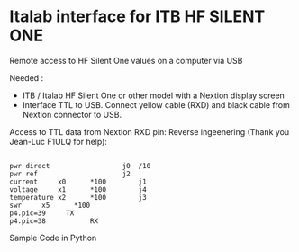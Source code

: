 # Italab interface for ITB HF SILENT ONE

Remote access to HF Silent One values on a computer via USB

Needed : 
- ITB / Italab HF Silent One or other model with a Nextion display screen
- Interface TTL to USB. Connect yellow cable (RXD) and black cable from Nextion connector to USB.

Access to TTL data from Nextion RXD pin:
Reverse ingeenering (Thank you Jean-Luc F1ULQ for help):

<code>
pwr direct					j0 	/10	
pwr ref						j2
current		x0		*100		j1
voltage		x1		*100		j4
temperature	x2		*100		j3
swr		x5 		*100 	
p4.pic=39     TX
p4.pic=38			RX
</code>

Sample Code in Python

